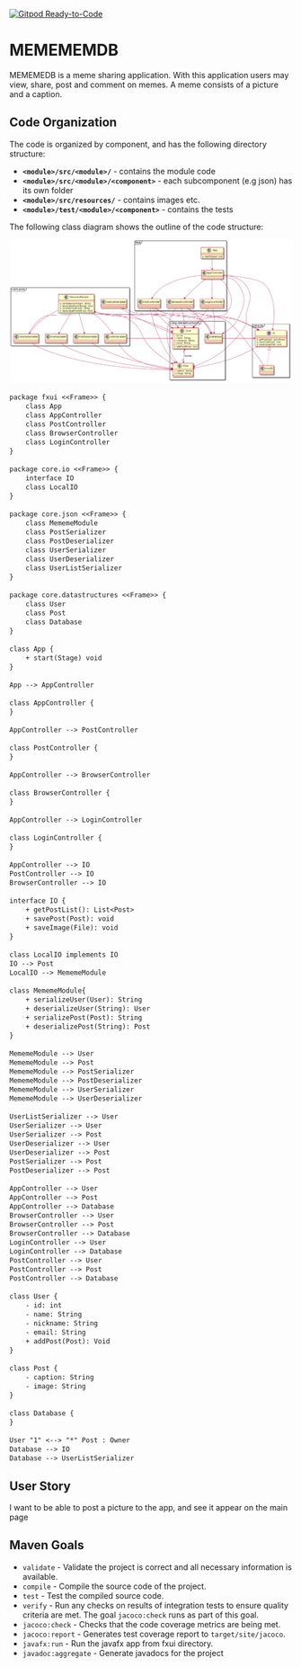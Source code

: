 [![Gitpod Ready-to-Code](https://img.shields.io/badge/Gitpod-Ready--to--Code-blue?logo=gitpod)](https://gitpod.idi.ntnu.no/#https://gitlab.stud.idi.ntnu.no/it1901/groups-2020/gr2015/gr2015)
# MEMEMEMDB

MEMEMEDB is a meme sharing application.
With this application users may view, share, post and comment on memes.
A meme consists of a picture and a caption.

## Code Organization

The code is organized by component,
and has the following directory structure:

* **`<module>/src/<module>/`** - contains the module code
* **`<module>/src/<module>/<component>`** - each subcomponent (e.g json) has its own folder
* **`<module>/src/resources/`** - contains images etc.
* **`<module>/test/<module>/<component>`** - contains the tests

The following class diagram shows the outline of the code structure:

![Class Diagram](ClassDiagram.png)
```plantuml
package fxui <<Frame>> {
    class App
    class AppController
    class PostController
    class BrowserController
    class LoginController
}

package core.io <<Frame>> {
    interface IO
    class LocalIO
}

package core.json <<Frame>> {
    class MememeModule
    class PostSerializer
    class PostDeserializer
    class UserSerializer
    class UserDeserializer
    class UserListSerializer
}

package core.datastructures <<Frame>> {
    class User
    class Post
    class Database
}

class App {
    + start(Stage) void
}

App --> AppController

class AppController {
}

AppController --> PostController

class PostController {
}

AppController --> BrowserController

class BrowserController {
}

AppController --> LoginController

class LoginController {
}

AppController --> IO
PostController --> IO
BrowserController --> IO

interface IO {
    + getPostList(): List<Post>
    + savePost(Post): void
    + saveImage(File): void
}

class LocalIO implements IO
IO --> Post
LocalIO --> MememeModule

class MememeModule{
    + serializeUser(User): String
    + deserializeUser(String): User
    + serializePost(Post): String
    + deserializePost(String): Post
}

MememeModule --> User
MememeModule --> Post
MememeModule --> PostSerializer
MememeModule --> PostDeserializer
MememeModule --> UserSerializer
MememeModule --> UserDeserializer

UserListSerializer --> User
UserSerializer --> User
UserSerializer --> Post
UserDeserializer --> User
UserDeserializer --> Post
PostSerializer --> Post
PostDeserializer --> Post

AppController --> User
AppController --> Post
AppController --> Database
BrowserController --> User
BrowserController --> Post
BrowserController --> Database
LoginController --> User
LoginController --> Database
PostController --> User
PostController --> Post
PostController --> Database

class User {
    - id: int
    - name: String
    - nickname: String
    - email: String
    + addPost(Post): Void
}

class Post {
    - caption: String
    - image: String
}

class Database {
}

User "1" <--> "*" Post : Owner
Database --> IO
Database --> UserListSerializer
```

## User Story
I want to be able to post a picture to the app, and see it appear on the main page

## Maven Goals

* `validate` - Validate the project is correct
and all necessary information is available.
* `compile` - Compile the source code of the project.
* `test` - Test the compiled source code.
* `verify` - Run any checks on results of integration tests
to ensure quality criteria are met.
The goal `jacoco:check` runs as part of this goal.
* `jacoco:check` - Checks that the code coverage metrics are being met.
* `jacoco:report` - Generates test coverage report to `target/site/jacoco`.
* `javafx:run` - Run the javafx app from fxui directory.
* `javadoc:aggregate` - Generate javadocs for the project
